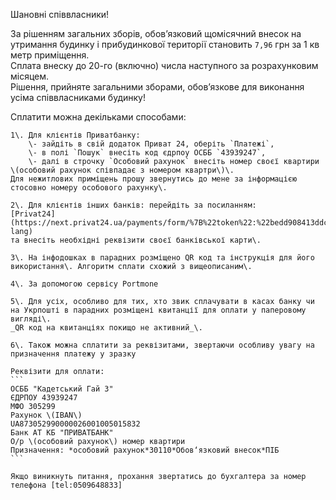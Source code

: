 
Шановні співвласники\! 

За рішенням загальних зборів, обов’язковий щомісячний внесок на утримання будинку і прибудинкової території становить `7,96` грн за 1 кв метр приміщення\.     
Сплата внеску до 20\-го \(включно\) числа наступного за розрахунковим місяцем\.     
Рішення, прийняте загальними зборами, обов’язкове для виконання усіма співвласниками будинку\! 
    
Сплатити можна декільками способами:

    1\. Для клієнтів Приватбанку: 
        \- зайдіть в свій додаток Приват 24, оберіть `Платежі`, 
        \- в полі `Пошук` внесіть код єдрпоу ОСББ `43939247`, 
        \- далі в строчку `Особовий рахунок` внесіть номер своєї квартири \(особовий рахунок співпадає з номером квартри\)\. 
    Для нежитлових приміщень прошу звернутись до мене за інформацією стосовно номеру особового рахунку\.

    2\. Для клієнтів інших банків: перейдіть за посиланням:
    [Privat24](https://next.privat24.ua/payments/form/%7B%22token%22:%22bedd908413ddcfdaa1a722516a6ecb5a26rq6tk4%22%7D?lang)
    та внесіть необхідні реквізити своєї банківської карти\.

    3\. На інфодошках в парадних розміщено QR код та інструкція для його використання\. Алгоритм сплати схожий з вищеописаним\.

    4\. За допомогою сервісу Portmone

    5\. Для усіх, особливо для тих, хто звик сплачувати в касах банку чи на Укрпошті в парадних розміщені квитанції для оплати у паперовому вигляді\. 
    _QR код на квитанціях покищо не активний_\.
    
    6\. Також можна сплатити за реквізитами, звертаючи особливу увагу на призначення платежу у зразку 
    
    Реквізити для оплати:
    ```
    ОСББ "Кадетський Гай 3"
    ЄДРПОУ 43939247
    МФО 305299
    Рахунок \(IBAN\)
    UA873052990000026001005015832
    Банк АТ КБ "ПРИВАТБАНК"
    О/р \(особовий рахунок\) номер квартири
    Призначення: *особовий рахунок*30110*Обов‘язковий внесок*ПІБ
    ```

    Якщо виникнуть питання, прохання звертатись до бухгалтера за номер
    телефона [tel:0509648833]
